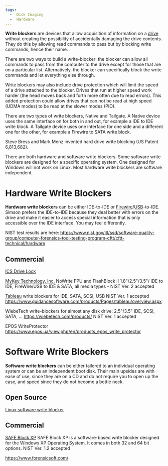 ```yaml
---
tags:
  -  Disk Imaging
  -  Hardware
---
```

**Write blockers** are devices that allow acquisition of information on
a [drive](hard_drive.md) without creating the possibility of
accidentally damaging the drive contents. They do this by allowing read
commands to pass but by blocking write commands, hence their name.

There are two ways to build a write-blocker: the blocker can allow all
commands to pass from the computer to the drive except for those that
are on a particular list. Alternatively, the blocker can specifically
block the write commands and let everything else through.

Write blockers may also include drive protection which will limit the
speed of a drive attached to the blocker. Drives that run at higher
speed work harder (the head moves back and forth more often due to read
errors). This added protection could allow drives that can not be read
at high speed (UDMA modes) to be read at the slower modes (PIO).

There are two types of write blockers, Native and Tailgate. A Native
device uses the same interface on for both in and out, for example a IDE
to IDE write block. A Tailgate device uses one interface for one side
and a different one for the other, for example a Firewire to SATA write
block.

Steve Bress and Mark Menz invented hard drive write blocking (US Patent
6,813,682).

There are both hardware and software write blockers. Some software write
blockers are designed for a specific operating system. One designed for
Windows will not work on Linux. Most hardware write blockers are
software independent.

# Hardware Write Blockers

**Hardware write blockers** can be either IDE-to-IDE
or [Firewire](firewire.md)/[USB](usb.md)-to-IDE. Simson
prefers the IDE-to-IDE because they deal better with errors on the drive
and make it easier to access special information that is only accessible
over the IDE interface. You may feel differently.

NIST test results are here:
<https://www.nist.gov/itl/ssd/software-quality-group/computer-forensics-tool-testing-program-cftt/cftt-technical/hardware>

## Commercial

[ICS Drive Lock](http://www.ics-iq.com/Super-DriveLock-Write-Blocker-Write-Protector-p/f.gr-0028-0000.htm)

<!-- -->

[MyKey Technology, Inc.](http://www.mykeytech.com/) NoWrite FPU and FlashBlock II
1.8"/2.5"/3.5"/ IDE to IDE, FireWire/USB to IDE & SATA, all media
types - NIST Ver. 2 accepted

<!-- -->

[Tableau](tableau.md) write blockers for IDE, SATA, SCSI, USB NIST Ver. 1 accepted
<https://www.guidancesoftware.com/products/Pages/tableau/overview.aspx>

<!-- -->

WiebeTech write-blockers for almost any disk drive: 2.5"/3.5" IDE, SCSI, SATA, ...
<https://wiebetech.com/products/> NIST Ver. 1 accepted

<!-- -->

EPOS WriteProtector
<https://www.epos.ua/view.php/en/products_epos_write_protector>

# Software Write Blockers

**Software write blockers** can be either tailored to an individual
operating system or can be an independent boot disk. Their main upsides
are with ease of use, since they are on a CD and do not require you to
open up the case, and speed since they do not become a bottle neck.

## Open Source

[Linux software write blocker](linux_write_blocker.md)

## Commercial

[SAFE Block XP](safe_block_xp.md)
SAFE Block XP is a software-based write blocker designed for the Windows
XP Operating System. It comes in both 32 and 64 bit options. NIST Ver.
1.2 accepted

<https://www.forensicsoft.com/>
